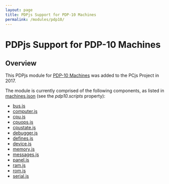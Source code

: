 ```yaml
---
layout: page
title: PDPjs Support for PDP-10 Machines
permalink: /modules/pdp10/
---
```


PDPjs Support for PDP-10 Machines
=================================

Overview
--------

This PDPjs module for [PDP-10 Machines](/devices/pdp10/machine/) was added to the PCjs Project in 2017.

The module is currently comprised of the following components, as listed in [machines.json](../../_data/machines.json)
(see the *pdp10.scripts* property):

* [bus.js](/modules/pdp10/lib/bus.js)
* [computer.js](/modules/pdp10/lib/computer.js)
* [cpu.js](/modules/pdp10/lib/cpu.js)
* [cpuops.js](/modules/pdp10/lib/cpuops.js)
* [cpustate.js](/modules/pdp10/lib/cpustate.js)
* [debugger.js](/modules/pdp10/lib/debugger.js)
* [defines.js](/modules/pdp10/lib/defines.js)
* [device.js](/modules/pdp10/lib/device.js)
* [memory.js](/modules/pdp10/lib/memory.js)
* [messages.js](/modules/pdp10/lib/messages.js)
* [panel.js](/modules/pdp10/lib/panel.js)
* [ram.js](/modules/pdp10/lib/ram.js)
* [rom.js](/modules/pdp10/lib/rom.js)
* [serial.js](/modules/pdp10/lib/serial.js)

